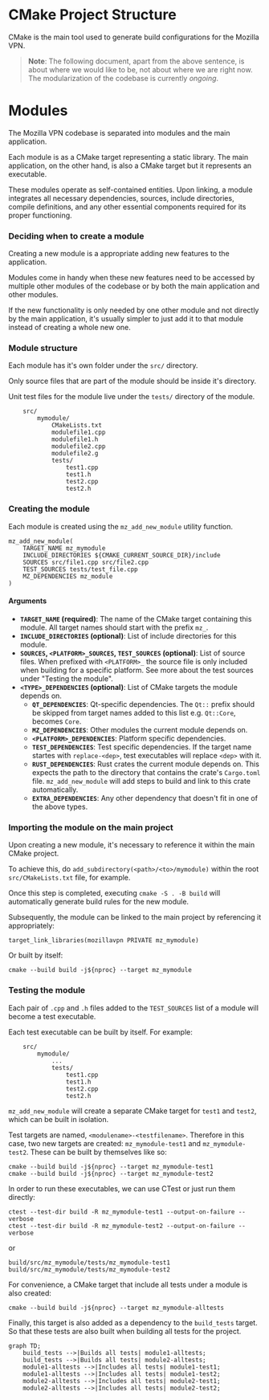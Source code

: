 # CMake Project Structure

CMake is the main tool used to generate build configurations for the Mozilla VPN.

> **Note**: The following document, apart from the above sentence, is about where we would like to be, not about where we are right now.
> The modularization of the codebase is currently _ongoing_.

# Modules

The Mozilla VPN codebase is separated into modules and the main application.

Each module is as a CMake target representing a static library. The main application,
on the other hand, is also a CMake target but it represents an executable.

These modules operate as self-contained entities. Upon linking, a module integrates all
necessary dependencies, sources, include directories, compile definitions, and any other essential
components required for its proper functioning.

### Deciding when to create a module

Creating a new module is a appropriate adding new features to the application.

Modules come in handy when these new features need to be accessed by multiple other modules
of the codebase or by both the main application and other modules.

If the new functionality is only needed by one other module and not directly by the main application,
it's usually simpler to just add it to that module instead of creating a whole new one.

### Module structure

Each module has it's own folder under the `src/` directory.

Only source files that are part of the module should be inside it's directory.

Unit test files for the module live under the `tests/` directory of the module.

```
    src/
        mymodule/
            CMakeLists.txt
            modulefile1.cpp
            modulefile1.h
            modulefile2.cpp
            modulefile2.g
            tests/
                test1.cpp
                test1.h
                test2.cpp
                test2.h
```

### Creating the module

Each module is created using the `mz_add_new_module` utility function.

```
mz_add_new_module(
    TARGET_NAME mz_mymodule
    INCLUDE_DIRECTORIES ${CMAKE_CURRENT_SOURCE_DIR}/include
    SOURCES src/file1.cpp src/file2.cpp
    TEST_SOURCES tests/test_file.cpp
    MZ_DEPENDENCIES mz_module
)
```

#### Arguments

- **`TARGET_NAME` (required)**: The name of the CMake target containing this module. All target names should start with the prefix `mz_`.
- **`INCLUDE_DIRECTORIES` (optional)**: List of include directories for this module.
- **`SOURCES`, `<PLATFORM>_SOURCES`, `TEST_SOURCES` (optional)**: List of source files. When prefixed with `<PLATFORM>_` the source file is only included when building for a specific platform. See more about the test sources under "Testing the module".
- **`<TYPE>_DEPENDENCIES` (optional)**: List of CMake targets the module depends on.
    - **`QT_DEPENDENCIES`**: Qt-specific dependencies. The `Qt::` prefix should be skipped from target names added to this list e.g. `Qt::Core`, becomes `Core`.
    - **`MZ_DEPENDENCIES`**: Other modules the current module depends on.
    - **`<PLATFORM>_DEPENDENCIES`**: Platform specific dependencies.
    - **`TEST_DEPENDENCIES`**: Test specific dependencies. If the target name startes with `replace-<dep>`, test executables will replace `<dep>` with it.
    - **`RUST_DEPENDENCIES`**: Rust crates the current module depends on. This expects the path to the directory that contains the crate's `Cargo.toml` file. `mz_add_new_module` will add steps to build and link to this crate automatically.
    - **`EXTRA_DEPENDENCIES`**: Any other dependency that doesn't fit in one of the above types.

### Importing the module on the main project

Upon creating a new module, it's necessary to reference it within the main CMake project.

To achieve this, do `add_subdirectory(<path>/<to>/mymodule)` within the root `src/CMakeLists.txt` file, for example.

Once this step is completed, executing `cmake -S . -B build` will automatically generate build rules for the new module.

Subsequently, the module can be linked to the main project by referencing it appropriately:

```
target_link_libraries(mozillavpn PRIVATE mz_mymodule)
```

Or built by itself:

```
cmake --build build -j${nproc} --target mz_mymodule
```

### Testing the module

Each pair of `.cpp` and `.h` files added to the `TEST_SOURCES` list of a module will become a test executable.

Each test executable can be built by itself. For example:

```
    src/
        mymodule/
            ...
            tests/
                test1.cpp
                test1.h
                test2.cpp
                test2.h
```

`mz_add_new_module` will create a separate CMake target for `test1` and `test2`, which can be built in isolation.

Test targets are named, `<modulename>-<testfilename>`. Therefore in this case, two new targets are created:
`mz_mymodule-test1` and `mz_mymodule-test2`. These can be built by themselves like so:

```
cmake --build build -j${nproc} --target mz_mymodule-test1
cmake --build build -j${nproc} --target mz_mymodule-test2
```

In order to run these executables, we can use CTest or just run them directly:

```
ctest --test-dir build -R mz_mymodule-test1 --output-on-failure --verbose
ctest --test-dir build -R mz_mymodule-test2 --output-on-failure --verbose
```

or

```
build/src/mz_mymodule/tests/mz_mymodule-test1
build/src/mz_mymodule/tests/mz_mymodule-test2
```

For convenience, a CMake target that include all tests under a module is also created:

```
cmake --build build -j${nproc} --target mz_mymodule-alltests
```

Finally, this target is also added as a dependency to the `build_tests` target. So that these tests
are also built when building all tests for the project.

```mermaid
graph TD;
    build_tests -->|Builds all tests| module1-alltests;
    build_tests -->|Builds all tests| module2-alltests;
    module1-alltests -->|Includes all tests| module1-test1;
    module1-alltests -->|Includes all tests| module1-test2;
    module2-alltests -->|Includes all tests| module2-test1;
    module2-alltests -->|Includes all tests| module2-test2;
```
